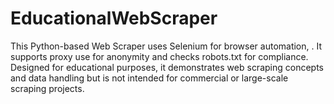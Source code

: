 # EducationalWebScraper
This Python-based Web Scraper uses Selenium for browser automation, . It supports proxy use for anonymity and checks robots.txt for compliance. Designed for educational purposes, it demonstrates web scraping concepts and data handling but is not intended for commercial or large-scale scraping projects.

